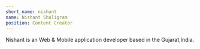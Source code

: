 ```yaml
---
short_name: nishant
name: Nishant Shaligram
position: Content Creator
---
```

Nishant is an Web & Mobile application developer based in the Gujarat,India.